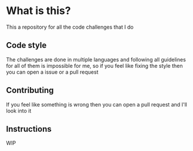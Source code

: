 # What is this?

This a repository for all the code challenges that I do

## Code style

The challenges are done in multiple languages and following all guidelines for all of them is impossible for me, so if you feel like fixing the style then you can open a issue or a pull request

## Contributing

If you feel like something is wrong then you can open a pull request and I'll look into it

## Instructions

WIP
<!-- TODO: add instructions for all languages -->
